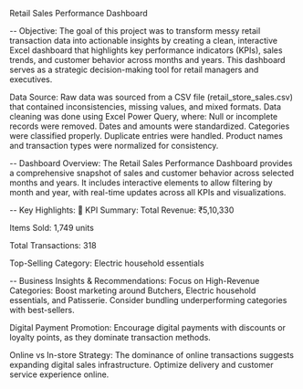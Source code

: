 Retail Sales Performance Dashboard

-- Objective:
The goal of this project was to transform messy retail transaction data into actionable insights by creating a clean, interactive Excel dashboard that highlights key performance indicators (KPIs), sales trends, and customer behavior across months and years. This dashboard serves as a strategic decision-making tool for retail managers and executives.

Data Source:
Raw data was sourced from a CSV file (retail_store_sales.csv) that contained inconsistencies, missing values, and mixed formats.
Data cleaning was done using Excel Power Query, where:
  Null or incomplete records were removed.
  Dates and amounts were standardized.
  Categories were classified properly.
  Duplicate entries were handled.
  Product names and transaction types were normalized for consistency.

-- Dashboard Overview:
The Retail Sales Performance Dashboard provides a comprehensive snapshot of sales and customer behavior across selected months and years. It includes interactive elements to allow filtering by month and year, with real-time updates across all KPIs and visualizations.

-- Key Highlights:
🔷 KPI Summary:
  Total Revenue: ₹5,10,330
  
  Items Sold: 1,749 units
  
  Total Transactions: 318
  
  Top-Selling Category: Electric household essentials

-- Business Insights & Recommendations:
  Focus on High-Revenue Categories:
    Boost marketing around Butchers, Electric household essentials, and Patisserie.
    Consider bundling underperforming categories with best-sellers.
  
  Digital Payment Promotion:
    Encourage digital payments with discounts or loyalty points, as they dominate transaction methods.
  
  Online vs In-store Strategy:
    The dominance of online transactions suggests expanding digital sales infrastructure.
    Optimize delivery and customer service experience online.
